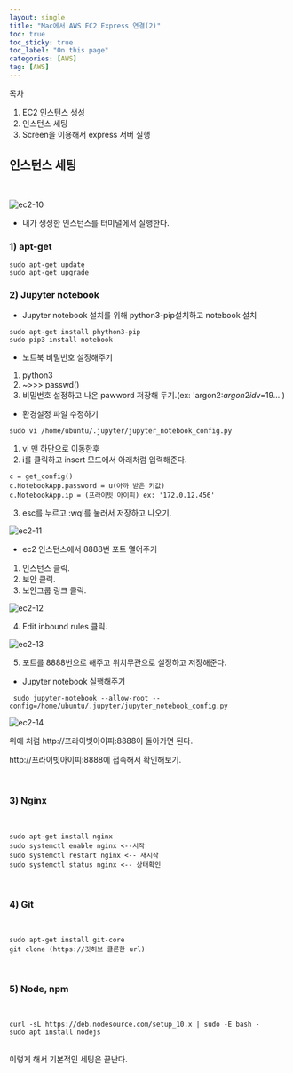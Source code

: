 ```yaml
---
layout: single
title: "Mac에서 AWS EC2 Express 연결(2)"
toc: true
toc_sticky: true
toc_label: "On this page"
categories: [AWS]
tag: [AWS]
---
```


목차
1.  EC2 인스턴스 생성
2.  인스턴스 세팅
3.  Screen을 이용해서 express 서버 실행

## 인스턴스 세팅

<br>


![ec2-10](https://user-images.githubusercontent.com/67530239/147386337-f950398e-e99a-4d8a-8719-d559a05bfe42.png)

- 내가 생성한 인스턴스를 터미널에서 실행한다.

### 1) apt-get

```
sudo apt-get update
sudo apt-get upgrade
```


### 2) Jupyter notebook

- Jupyter notebook 설치를 위해 python3-pip설치하고 notebook 설치

```
sudo apt-get install phython3-pip
sudo pip3 install notebook

```

- 노트북 비밀번호 설정해주기

1. python3
2. ~>>> passwd()
3. 비밀번호 설정하고 나온 pawword 저장해 두기.(ex: 'argon2:$argon2id$v=19... )

- 환경설정 파일 수정하기
```
sudo vi /home/ubuntu/.jupyter/jupyter_notebook_config.py
```
1. vi 맨 하단으로 이동한후 
2. i를 클릭하고 insert 모드에서 아래처럼 입력해준다.

```
c = get_config()
c.NotebookApp.password = u(아까 받은 키값)
c.NotebookApp.ip = (프라이빗 아이피) ex: '172.0.12.456'
```
3. esc를 누르고 :wq!를 눌러서 저장하고 나오기.

![ec2-11](https://user-images.githubusercontent.com/67530239/147386339-8f129af3-b403-495f-8bfc-9feb3fc0f7b5.png)

- ec2 인스턴스에서 8888번 포트 열어주기

1. 인스턴스 클릭.
2. 보안 클릭.
3. 보안그룹 링크 클릭.

![ec2-12](https://user-images.githubusercontent.com/67530239/147386340-46fb2e33-f3c2-477a-860b-842016240f7d.png)

4. Edit inbound rules 클릭.

![ec2-13](https://user-images.githubusercontent.com/67530239/147386341-504b77b6-e90d-43ca-982b-db09b75b9aca.png)

5. 포트를 8888번으로 해주고 위치무관으로 설정하고 저장해준다.




- Jupyter notebook 실행해주기

```
 sudo jupyter-notebook --allow-root --config=/home/ubuntu/.jupyter/jupyter_notebook_config.py
```

![ec2-14](https://user-images.githubusercontent.com/67530239/147386342-93d4c638-ce6a-49d1-a2db-f1bd2a9aec6e.png)

위에 처럼 http://프라이빗아이피:8888이 돌아가면 된다.

http://프라이빗아이피:8888에 접속해서 확인해보기.


<br>

### 3) Nginx

<br>

```
sudo apt-get install nginx
sudo systemctl enable nginx <--시작
sudo systemctl restart nginx <-- 재시작
sudo systemctl status nginx <-- 상태확인
```

<br>

### 4) Git

<br>

```
sudo apt-get install git-core
git clone (https://깃허브 클론한 url)
```

<br>

### 5) Node, npm
<br>

```
curl -sL https://deb.nodesource.com/setup_10.x | sudo -E bash -
sudo apt install nodejs
```

<br>
이렇게 해서 기본적인 세팅은 끝난다.
